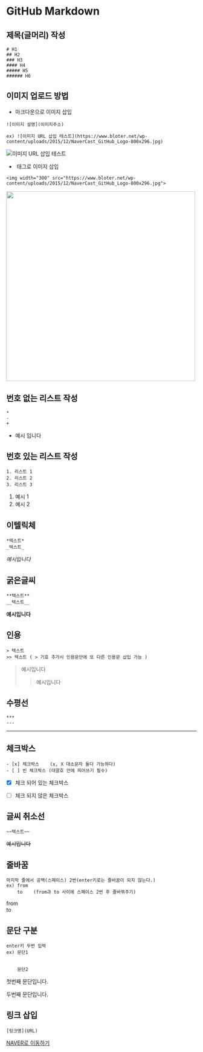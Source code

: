 # GitHub Markdown


## 제목(글머리) 작성

```
# H1
## H2
### H3
#### H4
##### H5
###### H6
```


## 이미지 업로드 방법

- 마크다운으로 이미지 삽입
```
![이미지 설명](이미지주소)

ex) ![이미지 URL 삽입 테스트](https://www.bloter.net/wp-content/uploads/2015/12/NaverCast_GitHub_Logo-800x296.jpg)
```
![이미지 URL 삽입 테스트](https://www.bloter.net/wp-content/uploads/2015/12/NaverCast_GitHub_Logo-800x296.jpg)


- <img> 태그로 이미지 삽입
```
<img width="300" src="https://www.bloter.net/wp-content/uploads/2015/12/NaverCast_GitHub_Logo-800x296.jpg">
```
<img width="500" src="https://www.bloter.net/wp-content/uploads/2015/12/NaverCast_GitHub_Logo-800x296.jpg">


## 번호 없는 리스트 작성
```
*
-
+
```
- 예시 입니다


## 번호 있는 리스트 작성
```
1. 리스트 1
2. 리스트 2
3. 리스트 3
```
1. 예시 1
2. 예시 2


## 이텔릭체
```
*텍스트*
_텍스트_
```
*예시입니다*


## 굵은글씨
```
**텍스트**
__텍스트__
```
**예시입니다**


## 인용
```
> 텍스트
>> 텍스트 ( > 기호 추가시 인용문안에 또 다른 인용문 삽입 가능 )
```
> 예시입니다
>> 예시입니다


## 수평선
```
***
---
```
---


## 체크박스
```
- [x] 체크박스    (x, X 대소문자 둘다 가능하다)
- [ ] 빈 체크박스 (대괄호 안에 띄어쓰기 필수)
```
- [x] 체크 되어 있는 체크박스
- [ ] 체크 되지 않은 체크박스


## 글씨 취소선
```
~~텍스트~~
```
~~예시입니다~~


## 줄바꿈
```
마지막 줄에서 공백(스페이스) 2번(enter키로는 줄바꿈이 되지 않는다.)
ex) from  
    to    (from과 to 사이에 스페이스 2번 후 줄바꿔주기)
```
from  
to


## 문단 구분
```
enter키 두번 입력
ex) 문단1


    문단2
```
첫번째 문단입니다.


두번째 문단입니다.


## 링크 삽입
```
[링크명](URL)
```
[NAVER로 이동하기](https://www.naver.com/)
